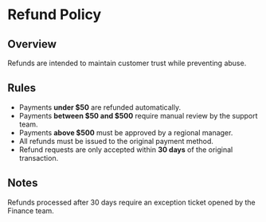 # Refund Policy

## Overview
Refunds are intended to maintain customer trust while preventing abuse.

## Rules
- Payments **under $50** are refunded automatically.
- Payments **between $50 and $500** require manual review by the support team.
- Payments **above $500** must be approved by a regional manager.
- All refunds must be issued to the original payment method.
- Refund requests are only accepted within **30 days** of the original transaction.

## Notes
Refunds processed after 30 days require an exception ticket opened by the Finance team.
